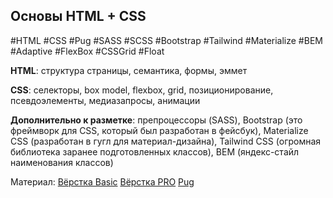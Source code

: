 ## **Основы HTML + CSS**
#HTML #CSS #Pug #SASS #SCSS #Bootstrap #Tailwind #Materialize #BEM #Adaptive #FlexBox #CSSGrid #Float

**HTML**: структура страницы, семантика, формы, эммет

**CSS**: селекторы, box model, flexbox, grid, позиционирование, псевдоэлементы, медиазапросы, анимации

**Дополнительно к разметке**: препроцессоры (SASS), Bootstrap (это фреймворк для CSS, который был разработан в фейсбук), Materialize CSS (разработан в гугл для материал-дизайна), Tailwind CSS (огромная библиотека заранее подготовленных классов), BEM (яндекс-стайл наименования классов)

Материал:
[Вёрстка Basic](../../WebDev/HTML+CSS__Git+NPM/Базовая%20вёрстка/Вёрстка%20Basic.md)
[Вёрстка PRO](../../WebDev/HTML+CSS__Git+NPM/Вёрстка%20PRO/Вёрстка%20PRO.md)
[Pug](../../WebDev/HTML+CSS__Git+NPM/PUG/Pug.md)
